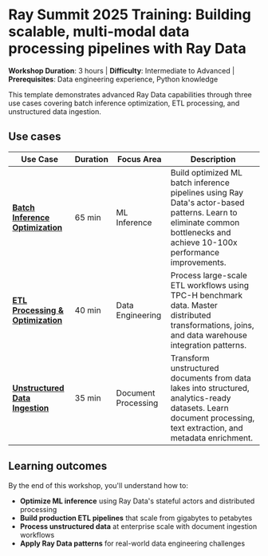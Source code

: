 # Ray Summit 2025 Training: Building scalable, multi-modal data processing pipelines with Ray Data

**Workshop Duration**: 3 hours | **Difficulty**: Intermediate to Advanced | **Prerequisites**: Data engineering experience, Python knowledge

This template demonstrates advanced Ray Data capabilities through three use cases covering batch inference optimization, ETL processing, and unstructured data ingestion.

## Use cases

| Use Case | Duration | Focus Area | Description |
|----------|----------|------------|-------------|
| **[Batch Inference Optimization](https://console.anyscale.com/template-preview/summit25-raydata-pipelines?file=%252Ffiles%252Fbatch-inference-optimization)** | 65 min | ML Inference | Build optimized ML batch inference pipelines using Ray Data's actor-based patterns. Learn to eliminate common bottlenecks and achieve 10-100x performance improvements. |
| **[ETL Processing & Optimization](https://console.anyscale.com/template-preview/summit25-raydata-pipelines?file=%252Ffiles%252Fetl-optimization)** | 40 min | Data Engineering | Process large-scale ETL workflows using TPC-H benchmark data. Master distributed transformations, joins, and data warehouse integration patterns. |
| **[Unstructured Data Ingestion](https://console.anyscale.com/template-preview/summit25-raydata-pipelines?file=%252Ffiles%252Funstructured-data-ingestion)** | 35 min | Document Processing | Transform unstructured documents from data lakes into structured, analytics-ready datasets. Learn document processing, text extraction, and metadata enrichment. |

## Learning outcomes

By the end of this workshop, you'll understand how to:

- **Optimize ML inference** using Ray Data's stateful actors and distributed processing
- **Build production ETL pipelines** that scale from gigabytes to petabytes
- **Process unstructured data** at enterprise scale with document ingestion workflows
- **Apply Ray Data patterns** for real-world data engineering challenges

